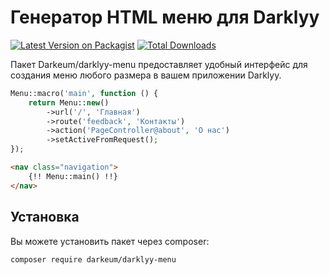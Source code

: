 # Генератор HTML меню для Darklyy

[![Latest Version on Packagist](https://img.shields.io/packagist/v/darkeum/darklyy-menu.svg?style=flat-square)](https://packagist.org/packages/darkeum/darklyy-menu)
[![Total Downloads](https://img.shields.io/packagist/dt/darkeum/darklyy-menu.svg?style=flat-square)](https://packagist.org/packages/darkeum/darklyy-menu)

Пакет Darkeum/darklyy-menu предоставляет удобный интерфейс для создания меню любого размера в вашем приложении Darklyy. 

```php
Menu::macro('main', function () {
    return Menu::new()
        ->url('/', 'Главная')
        ->route('feedback', 'Контакты')
        ->action('PageController@about', 'О нас')
        ->setActiveFromRequest();
});
```

```html
<nav class="navigation">
    {!! Menu::main() !!}
</nav>
```

## Установка
Вы можете установить пакет через composer:

``` bash
composer require darkeum/darklyy-menu
```

